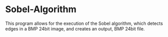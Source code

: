 # Sobel-Algorithm

This program allows for the execution of the Sobel algorithm, which detects edges in a BMP 24bit image, and creates an output, BMP 24bit file.
